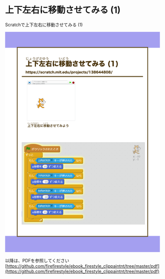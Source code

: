 # 上下左右に移動させてみる (1)

Scratchで上下左右に移動させてみる (1)

![](/assets/FireStyle_000_presents00a_01.png)

以降は、PDFを参照してください
[https://github.com/firefirestyle/ebook_firestyle_clippaintnt/tree/master/pdf](https://github.com/firefirestyle/ebook_firestyle_clippaintnt/tree/master/pdf)




